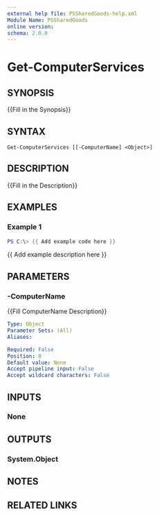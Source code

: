 ```yaml
---
external help file: PSSharedGoods-help.xml
Module Name: PSSharedGoods
online version:
schema: 2.0.0
---
```


# Get-ComputerServices

## SYNOPSIS
{{Fill in the Synopsis}}

## SYNTAX

```
Get-ComputerServices [[-ComputerName] <Object>]
```

## DESCRIPTION
{{Fill in the Description}}

## EXAMPLES

### Example 1
```powershell
PS C:\> {{ Add example code here }}
```

{{ Add example description here }}

## PARAMETERS

### -ComputerName
{{Fill ComputerName Description}}

```yaml
Type: Object
Parameter Sets: (All)
Aliases:

Required: False
Position: 0
Default value: None
Accept pipeline input: False
Accept wildcard characters: False
```

## INPUTS

### None

## OUTPUTS

### System.Object
## NOTES

## RELATED LINKS
